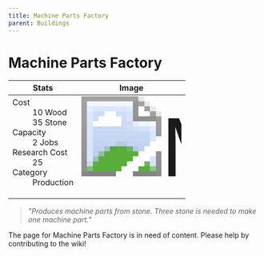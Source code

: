 ```yaml
---
title: Machine Parts Factory
parent: Buildings
---
```

# Machine Parts Factory

[//]: # (Pre-generated content)
<table><thead><tr><th>Stats</th><th>Image</th></tr></thead><tbody><tr><td><dl><dt>Cost</dt><dd>10 Wood<br>35 Stone</dd><dt>Capacity</dt><dd>2 Jobs</dd><dt>Research Cost</dt><dd>25</dd><dt>Category</dt><dd>Production</dd></dl></td><td><style>.building-image {width: 200px;height: 200px;overflow: hidden;position: relative;}.building-image img {image-rendering: pixelated;object-fit: none;transform: scale(10);transform-origin: left top;position: absolute;left: 0;top: 0;}</style><div class="building-image"><img style="object-position: -206px -955px;" src="https://tfe2-wiki.github.io/assets/sprites.png" alt="Machine Parts Factory Back"><img style="object-position: -184px -955px;" src="https://tfe2-wiki.github.io/assets/sprites.png" alt="Machine Parts Factory"></div></td></tr></tbody></table><blockquote><i>"Produces machine parts from stone. Three stone is needed to make one machine part."</i></blockquote>

The page for Machine Parts Factory is in need of content. Please help by contributing to the wiki!

